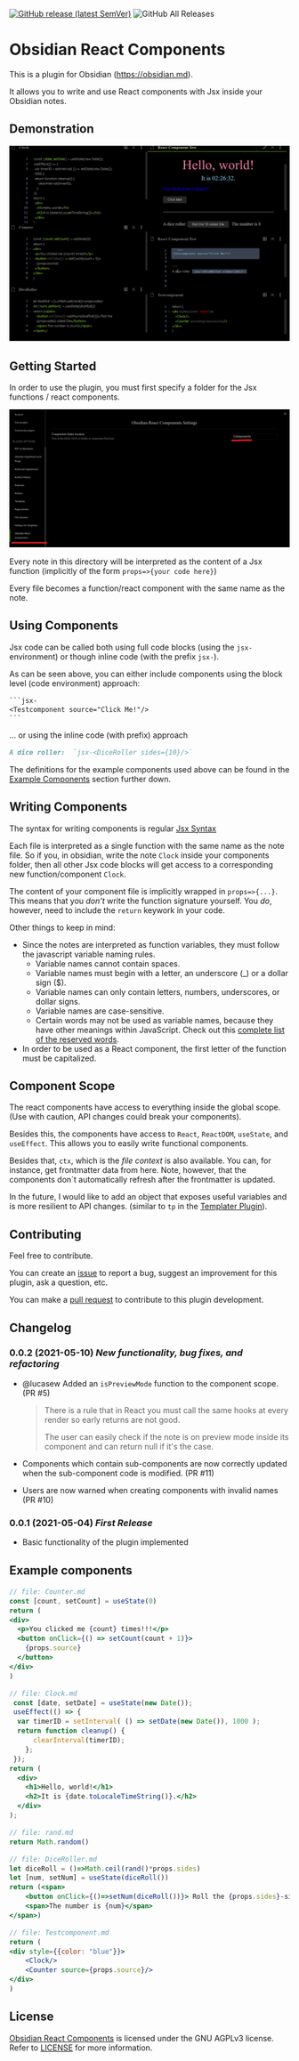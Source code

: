 [![GitHub release (latest SemVer)](https://img.shields.io/github/v/release/elias-sundqvist/obsidian-react-components?style=for-the-badge&sort=semver)](https://github.com/elias-sundqvist/obsidian-react-components/releases/latest)
![GitHub All Releases](https://img.shields.io/github/downloads/elias-sundqvist/obsidian-react-components/total?style=for-the-badge)
# Obsidian React Components

This is a plugin for Obsidian (https://obsidian.md).

It allows you to write and use React components with Jsx inside your Obsidian notes. 

## Demonstration
![](images/demo.gif)

## Getting Started 

In order to use the plugin, you must first specify a folder for the Jsx functions / react components. 

![](images/settings.png)

Every note in this directory will be interpreted as the content of a Jsx function (implicitly of the form `props=>{your code here}`)

Every file becomes a function/react component with the same name as the note. 

## Using Components

Jsx code can be called both using full code blocks (using the `jsx-` environment) or though inline code (with the prefix `jsx-`).



As can be seen above, you can either include components using the block level (code environment) approach:  

````
```jsx-
<Testcomponent source="Click Me!"/>
```
````

... or using the inline code (with prefix) approach

```md
A dice roller:  `jsx-<DiceRoller sides={10}/>`
```

The definitions for the example components used above can be found in the [Example Components](#Example-components) section further down. 

## Writing Components

The syntax for writing components is regular [Jsx Syntax](https://reactjs.org/docs/introducing-jsx.html)

Each file is interpreted as a single function with the same name as the note file.  So if you, in obsidian, write the note `Clock` inside your components folder, then all other Jsx code blocks will get access to a corresponding new function/component `Clock`. 

The content of your component file is implicitly wrapped in `props=>{...}`. This means that you *don't* write the function signature yourself. You *do*, however, need to include the `return` keywork in your code. 

Other things to keep in mind:
* Since the notes are interpreted as function variables, they must follow the javascript variable naming rules.
    * Variable names cannot contain spaces.
    * Variable names must begin with a letter, an underscore (_) or a dollar sign ($).
    * Variable names can only contain letters, numbers, underscores, or dollar signs.
    * Variable names are case-sensitive.
    * Certain words may not be used as variable names, because they have other meanings within JavaScript. Check out this [complete list of the reserved words](https://www.dummies.com/cheatsheet/javascriptforkids).
* In order to be used as a React component, the first letter of the function must be capitalized. 

## Component Scope

The react components have access to everything inside the global scope. (Use with caution, API changes could break your components).

Besides this, the components have access to `React`, `ReactDOM`, `useState`, and `useEffect`. 
This allows you to easily write functional components. 

Besides that, `ctx`, which is the *file context* is also available. You can, for instance, get frontmatter data from here. Note, however, that the components don`t automatically refresh after the frontmatter is updated. 

In the future, I would like to add an object that exposes useful variables and is more resilient to API changes. (similar to `tp` in the [Templater Plugin](https://github.com/SilentVoid13/Templater)).

## Contributing

Feel free to contribute.

You can create an [issue](https://github.com/elias-sundqvist/obsidian-react-components/issues) to report a bug, suggest an improvement for this plugin, ask a question, etc.

You can make a [pull request](https://github.com/elias-sundqvist/obsidian-react-components/pulls) to contribute to this plugin development.


## Changelog

### 0.0.2 (2021-05-10) *New functionality, bug fixes, and refactoring*
* @lucasew Added an `isPreviewMode` function to the component scope. (PR #5)
  > There is a rule that in React you must call the same hooks at every render so early returns are not good.
  > 
  > The user can easily check if the note is on preview mode inside its component and can return null if it's the case.

* Components which contain sub-components are now correctly updated when the sub-component code is modified. (PR #11)

* Users are now warned when creating components with invalid names (PR #10)

### 0.0.1 (2021-05-04) *First Release*
* Basic functionality of the plugin implemented


## Example components

```jsx
// file: Counter.md
const [count, setCount] = useState(0)
return (
<div>
  <p>You clicked me {count} times!!!</p>
  <button onClick={() => setCount(count + 1)}>
	{props.source}
  </button>
</div>
)
```

```jsx
// file: Clock.md
 const [date, setDate] = useState(new Date());
 useEffect(() => {
  var timerID = setInterval( () => setDate(new Date()), 1000 );
  return function cleanup() {
      clearInterval(timerID);
    };
 });
return (
  <div>
	<h1>Hello, world!</h1>
	<h2>It is {date.toLocaleTimeString()}.</h2>
  </div>
); 
```


```jsx
// file: rand.md
return Math.random()
```

```jsx
// file: DiceRoller.md
let diceRoll = ()=>Math.ceil(rand()*props.sides)
let [num, setNum] = useState(diceRoll())
return (<span>
	<button onClick={()=>setNum(diceRoll())}> Roll the {props.sides}-sided Die</button>
	<span>The number is {num}</span>
</span>)
```

```jsx
// file: Testcomponent.md
return (
<div style={{color: "blue"}}>
	<Clock/>
	<Counter source={props.source}/>
</div>
)
```



## License

[Obsidian React Components](https://github.com/elias-sundqvist/obsidian-react-components) is licensed under the GNU AGPLv3 license. Refer to [LICENSE](https://github.com/elias-sundqvist/obsidian-react-components/blob/master/LICENSE.TXT) for more information.